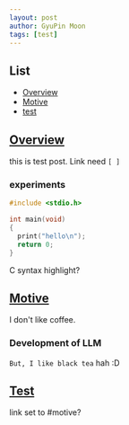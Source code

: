 ```yaml
---
layout: post
author: GyuPin Moon
tags: [test]
---
```


## List
- [Overview](#overview)
- [Motive](#motive)
- [test](#test)

## [Overview](#overview)

this is test post.
Link need `[ ]`

### experiments

```C
#include <stdio.h>

int main(void)
{
  print("hello\n");
  return 0;
}
```
C syntax highlight?

## [Motive](#motive)

I don't like coffee.

### Development of LLM

`But, I like black tea`
hah :D

## [Test](#motive)

link set to #motive?

